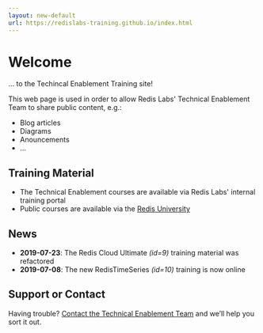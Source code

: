```yaml
---
layout: new-default
url: https://redislabs-training.github.io/index.html
---
```


# Welcome 

... to the Techincal Enablement Training site!

This web page is used in order to allow Redis Labs' Technical Enablement Team to share public content, e.g.:

* Blog articles
* Diagrams
* Anouncements
* ...

## Training Material

* The Technical Enablement courses are available via Redis Labs' internal training portal
* Public courses are available via the [Redis University](https://university.redislabs.com/)

## News
* **2019-07-23**: The Redis Cloud Ultimate *(id=9)* training material was refactored
* **2019-07-08**: The new RedisTimeSeries *(id=10)* training is now online


## Support or Contact
Having trouble? [Contact the Technical Enablement Team](mailto:david.maier@redislabs.com) and we’ll help you sort it out.
